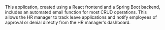 This application, created using a React frontend and a Spring Boot backend, includes an automated email function for most CRUD operations. This allows the HR manager to track leave applications and notify employees of approval or denial directly from the HR manager's dashboard.
